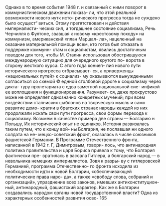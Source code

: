Однако в то время события 1948 г. и связанный
с ними поворот в коммунистическом движении показа-
ли, что этой реальной возможности нового иутк исто-
рического прогресса тогда не суждено было осущест“
виться. Этому прегятствовалн и действия нмперналисти-
ческих сил, и тогдашнее состояние социализма, Речь
Черчилля в Фултоне, звавшая к новому «крестозому
походу» на коммунизм, американский «план Маршал-
ла», нацеленный на оказание матернальной помощи
всем, кто готов был отказать в поддержке коммунн-
стам и социалистам, явились достаточным поводом для
того, чтобы М. Сталин использовал обострившуюся
международную ситуацию для очередиого крутого по-
ворота в сторону жесткого курса. С этого года кониеп-
пия нового пути исторического ирогресса отбрасывает-
ся, а приверженцы «национальных путей» к социализ-
му оказываются вынужденными согласиться со схемой
© еднной столбовой дороге к социализму через дикта-
туру пролетариата с едва заметной национальной сие-
инфикой ее воплощения н функционирования. Разумеет-
ся, даже прокрустово може не определяет однозначно
конкретных мучений; при всем воздействии сталниских
шаблонов на творческую мысль и само развитие демо-
кратии в братских странах народы каждой из них
продолжали искать свои пути прогресса, свои формы
перехода к социализму.
Возьмем в качестве примера две страны — Болгарию
н Польшу, Их исторический опыт не одинаков.
История развизалась таким путем, что к концу вой-
ны Болгария, не пославшая ни одного солдата на не-
мецко-советский фронт, оказалась в числе союзников
фашистской Германии. В Программе Отечественного
фронта, написанной в 1942 г. Г, Димитровым, говори-
лось, что антинародная политика правительства и царя
Бориса привела к тому, что Болгария фактически пре-
вратилась в вассала Гитлера, а болгарский народ —
в невольника немецких империалистов. Зовя к разры-
ву с гитлеровской Германией, программа Отечественно-
го фронта исходила из необходимости идти к новой
Болгарии, «обеспечивающей политические права наро-
да», а также «свободу слова, собраний и организаций»,
упразднение всех законов, имевших антиконституцион-
ный, антинародный, фашистский характер.
Как же в Болгарии создавались народом органы
новой государственной власти?
Одна из характерных особенностей развития осво-
165
